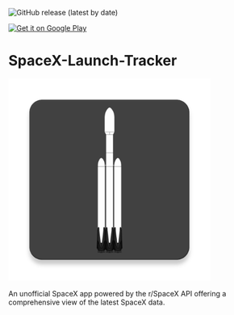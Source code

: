 ![GitHub release (latest by date)](https://img.shields.io/github/v/release/zacdevil10/spacex-launch-tracker?style=for-the-badge)

<a href='https://play.google.com/store/apps/details?id=uk.co.zac_h.spacex&pcampaignid=pcampaignidMKT-Other-global-all-co-prtnr-py-PartBadge-Mar2515-1'><img alt='Get it on Google Play' src='https://play.google.com/intl/en_gb/badges/static/images/badges/en_badge_web_generic.png' width="200px"/></a>

# SpaceX-Launch-Tracker

<img src="app/src/main/ic_launcher-web.png" width="400">

An unofficial SpaceX app powered by the r/SpaceX API offering a comprehensive view of the latest SpaceX data.
